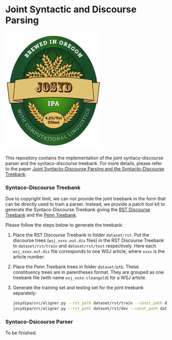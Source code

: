# Joint Syntactic and Discourse Parsing

![](label.png)

This repository contains the implementation of the joint syntaco-discourse parser and the syntaco-discourse treebank. For more details, please refer to the paper [Joint Syntacto-Discourse Parsing and the Syntacto-Discourse Treebank](http://aclweb.org/anthology/D/D17/D17-1224.pdf).

### Syntaco-Discourse Treebank

Due to copyright limit, we can not provide the joint treebank in the form that can be directly used to train a parser. Instead, we provide a patch tool kit to generate the Syntaco-Discourse Treebank giving the [RST Discourse Treebank](https://catalog.ldc.upenn.edu/ldc2002t07) and the [Penn Treebank](https://catalog.ldc.upenn.edu/ldc99t42).

Please follow the steps below to generate the treebank:

1. Place the RST Discourse Treebank in folder ```dataset/rst```. Put the discourse trees (```wsj_xxxx.out.dis``` files) in the RST Discourse Treebank to ```dataset/rst/train``` and ```dataset/rst/test``` respectively. Here each ```wsj_xxxx.out.dis``` file corresponds to one WSJ article, where ```xxxx``` is the article number.

2. Place the Penn Treebank trees in folder ```dataset/ptb```. These constituency trees are in parentheses format. They are grouped as one treebank file (with name ```wsj_xxxx.cleangold```) for a WSJ article.

3. Generate the training set and testing set for the joint treebank separately:

   ```bash
   josydipa/src/aligner.py --rst_path dataset/rst/train --const_path dataset/ptb > train.txt
   josydipa/src/aligner.py --rst_path dataset/rst/dev --const_path dataset/ptb > dev.txt
   ```


### Syntaco-Dsicourse Parser

To be finished.
